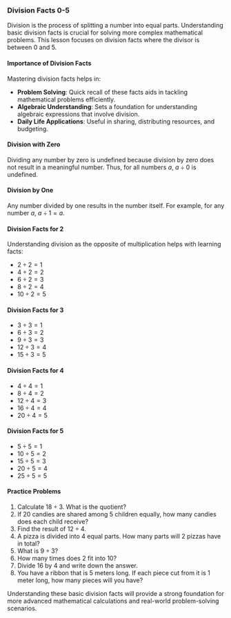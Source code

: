 ### Division Facts 0-5

Division is the process of splitting a number into equal parts. Understanding basic division facts is crucial for solving more complex mathematical problems. This lesson focuses on division facts where the divisor is between 0 and 5.

#### Importance of Division Facts

Mastering division facts helps in:

- **Problem Solving**: Quick recall of these facts aids in tackling mathematical problems efficiently.
- **Algebraic Understanding**: Sets a foundation for understanding algebraic expressions that involve division.
- **Daily Life Applications**: Useful in sharing, distributing resources, and budgeting.

#### Division with Zero

Dividing any number by zero is undefined because division by zero does not result in a meaningful number. Thus, for all numbers $a$, $a ÷ 0$ is undefined.

#### Division by One

Any number divided by one results in the number itself. For example, for any number $a$, $a ÷ 1 = a$.

#### Division Facts for 2

Understanding division as the opposite of multiplication helps with learning facts:

- $2 ÷ 2 = 1$
- $4 ÷ 2 = 2$
- $6 ÷ 2 = 3$
- $8 ÷ 2 = 4$
- $10 ÷ 2 = 5$

#### Division Facts for 3

- $3 ÷ 3 = 1$
- $6 ÷ 3 = 2$
- $9 ÷ 3 = 3$
- $12 ÷ 3 = 4$
- $15 ÷ 3 = 5$

#### Division Facts for 4

- $4 ÷ 4 = 1$
- $8 ÷ 4 = 2$
- $12 ÷ 4 = 3$
- $16 ÷ 4 = 4$
- $20 ÷ 4 = 5$

#### Division Facts for 5

- $5 ÷ 5 = 1$
- $10 ÷ 5 = 2$
- $15 ÷ 5 = 3$
- $20 ÷ 5 = 4$
- $25 ÷ 5 = 5$

#### Practice Problems

1. Calculate $18 \div 3$. What is the quotient?
2. If 20 candies are shared among 5 children equally, how many candies does each child receive?
3. Find the result of $12 \div 4$.
4. A pizza is divided into 4 equal parts. How many parts will 2 pizzas have in total?
5. What is $9 \div 3$?
6. How many times does 2 fit into 10?
7. Divide 16 by 4 and write down the answer.
8. You have a ribbon that is 5 meters long. If each piece cut from it is 1 meter long, how many pieces will you have?

Understanding these basic division facts will provide a strong foundation for more advanced mathematical calculations and real-world problem-solving scenarios.